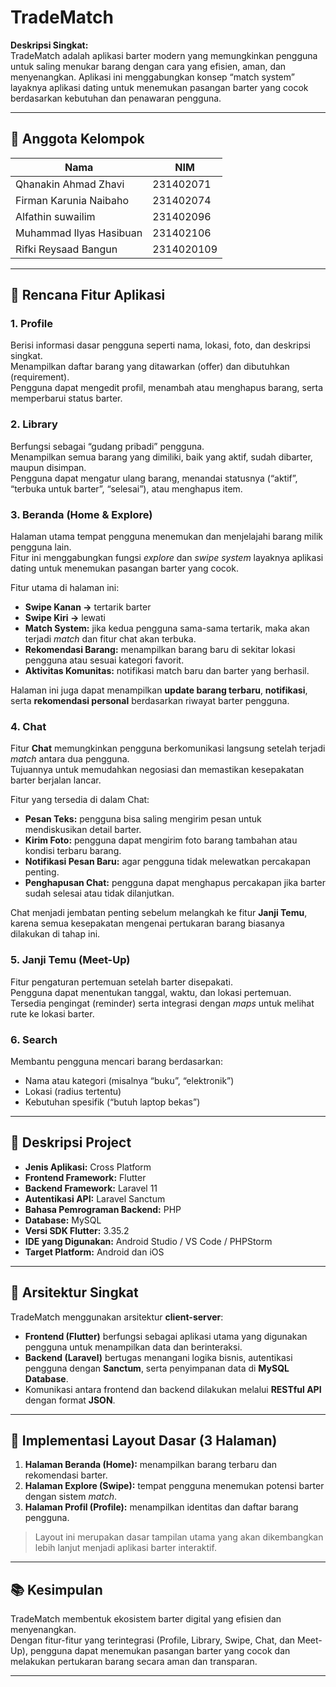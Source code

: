 # TradeMatch

**Deskripsi Singkat:**  
TradeMatch adalah aplikasi barter modern yang memungkinkan pengguna untuk saling menukar barang dengan cara yang efisien, aman, dan menyenangkan. Aplikasi ini menggabungkan konsep “match system” layaknya aplikasi dating untuk menemukan pasangan barter yang cocok berdasarkan kebutuhan dan penawaran pengguna.

---

## 👥 Anggota Kelompok
| Nama | NIM |
|------|-----|
| Qhanakin Ahmad Zhavi | 231402071 |
| Firman Karunia Naibaho | 231402074 |
| Alfathin suwailim | 231402096 |
| Muhammad Ilyas Hasibuan | 231402106 |
| Rifki Reysaad Bangun | 2314020109 |

---

## 🚀 Rencana Fitur Aplikasi

### 1. Profile
Berisi informasi dasar pengguna seperti nama, lokasi, foto, dan deskripsi singkat.  
Menampilkan daftar barang yang ditawarkan (offer) dan dibutuhkan (requirement).  
Pengguna dapat mengedit profil, menambah atau menghapus barang, serta memperbarui status barter.

### 2. Library
Berfungsi sebagai “gudang pribadi” pengguna.  
Menampilkan semua barang yang dimiliki, baik yang aktif, sudah dibarter, maupun disimpan.  
Pengguna dapat mengatur ulang barang, menandai statusnya (“aktif”, “terbuka untuk barter”, “selesai”), atau menghapus item.

### 3. Beranda (Home & Explore)
Halaman utama tempat pengguna menemukan dan menjelajahi barang milik pengguna lain.  
Fitur ini menggabungkan fungsi *explore* dan *swipe system* layaknya aplikasi dating untuk menemukan pasangan barter yang cocok.

Fitur utama di halaman ini:
- **Swipe Kanan →** tertarik barter  
- **Swipe Kiri →** lewati  
- **Match System:** jika kedua pengguna sama-sama tertarik, maka akan terjadi *match* dan fitur chat akan terbuka.  
- **Rekomendasi Barang:** menampilkan barang baru di sekitar lokasi pengguna atau sesuai kategori favorit.  
- **Aktivitas Komunitas:** notifikasi match baru dan barter yang berhasil.  

Halaman ini juga dapat menampilkan **update barang terbaru**, **notifikasi**, serta **rekomendasi personal** berdasarkan riwayat barter pengguna.

### 4. Chat
Fitur **Chat** memungkinkan pengguna berkomunikasi langsung setelah terjadi *match* antara dua pengguna.  
Tujuannya untuk memudahkan negosiasi dan memastikan kesepakatan barter berjalan lancar.  

Fitur yang tersedia di dalam Chat:
- **Pesan Teks:** pengguna bisa saling mengirim pesan untuk mendiskusikan detail barter.  
- **Kirim Foto:** pengguna dapat mengirim foto barang tambahan atau kondisi terbaru barang.  
- **Notifikasi Pesan Baru:** agar pengguna tidak melewatkan percakapan penting.  
- **Penghapusan Chat:** pengguna dapat menghapus percakapan jika barter sudah selesai atau tidak dilanjutkan.  

Chat menjadi jembatan penting sebelum melangkah ke fitur **Janji Temu**, karena semua kesepakatan mengenai pertukaran barang biasanya dilakukan di tahap ini.

### 5. Janji Temu (Meet-Up)
Fitur pengaturan pertemuan setelah barter disepakati.  
Pengguna dapat menentukan tanggal, waktu, dan lokasi pertemuan.  
Tersedia pengingat (reminder) serta integrasi dengan *maps* untuk melihat rute ke lokasi barter.

### 6. Search
Membantu pengguna mencari barang berdasarkan:
- Nama atau kategori (misalnya “buku”, “elektronik”)  
- Lokasi (radius tertentu)  
- Kebutuhan spesifik (“butuh laptop bekas”)  

---

## 🧠 Deskripsi Project

- **Jenis Aplikasi:** Cross Platform  
- **Frontend Framework:** Flutter  
- **Backend Framework:** Laravel 11  
- **Autentikasi API:** Laravel Sanctum  
- **Bahasa Pemrograman Backend:** PHP  
- **Database:** MySQL  
- **Versi SDK Flutter:** 3.35.2
- **IDE yang Digunakan:** Android Studio / VS Code / PHPStorm  
- **Target Platform:** Android dan iOS  

---

## 🔗 Arsitektur Singkat

TradeMatch menggunakan arsitektur **client-server**:
- **Frontend (Flutter)** berfungsi sebagai aplikasi utama yang digunakan pengguna untuk menampilkan data dan berinteraksi.  
- **Backend (Laravel)** bertugas menangani logika bisnis, autentikasi pengguna dengan **Sanctum**, serta penyimpanan data di **MySQL Database**.  
- Komunikasi antara frontend dan backend dilakukan melalui **RESTful API** dengan format **JSON**.

---

## 🎨 Implementasi Layout Dasar (3 Halaman)

1. **Halaman Beranda (Home):** menampilkan barang terbaru dan rekomendasi barter.  
2. **Halaman Explore (Swipe):** tempat pengguna menemukan potensi barter dengan sistem *match*.  
3. **Halaman Profil (Profile):** menampilkan identitas dan daftar barang pengguna.  

> Layout ini merupakan dasar tampilan utama yang akan dikembangkan lebih lanjut menjadi aplikasi barter interaktif.

---

## 📚 Kesimpulan

TradeMatch membentuk ekosistem barter digital yang efisien dan menyenangkan.  
Dengan fitur-fitur yang terintegrasi (Profile, Library, Swipe, Chat, dan Meet-Up), pengguna dapat menemukan pasangan barter yang cocok dan melakukan pertukaran barang secara aman dan transparan.

---
